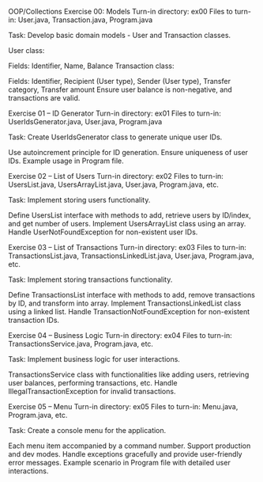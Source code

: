 OOP/Collections
Exercise 00: Models
Turn-in directory: ex00
Files to turn-in: User.java, Transaction.java, Program.java

Task: Develop basic domain models - User and Transaction classes.

User class:

Fields: Identifier, Name, Balance
Transaction class:

Fields: Identifier, Recipient (User type), Sender (User type), Transfer category, Transfer amount
Ensure user balance is non-negative, and transactions are valid.

Exercise 01 – ID Generator
Turn-in directory: ex01
Files to turn-in: UserIdsGenerator.java, User.java, Program.java

Task: Create UserIdsGenerator class to generate unique user IDs.

Use autoincrement principle for ID generation. 
Ensure uniqueness of user IDs.
Example usage in Program file.

Exercise 02 – List of Users
Turn-in directory: ex02
Files to turn-in: UsersList.java, UsersArrayList.java, User.java, Program.java, etc.

Task: Implement storing users functionality.

Define UsersList interface with methods to add, retrieve users by ID/index, and get number of users.
Implement UsersArrayList class using an array.
Handle UserNotFoundException for non-existent user IDs.

Exercise 03 – List of Transactions
Turn-in directory: ex03
Files to turn-in: TransactionsList.java, TransactionsLinkedList.java, User.java, Program.java, etc.

Task: Implement storing transactions functionality.

Define TransactionsList interface with methods to add, remove transactions by ID, and transform into array.
Implement TransactionsLinkedList class using a linked list.
Handle TransactionNotFoundException for non-existent transaction IDs.

Exercise 04 – Business Logic
Turn-in directory: ex04
Files to turn-in: TransactionsService.java, Program.java, etc.

Task: Implement business logic for user interactions.

TransactionsService class with functionalities like adding users, retrieving user balances, performing transactions, etc.
Handle IllegalTransactionException for invalid transactions.

Exercise 05 – Menu
Turn-in directory: ex05
Files to turn-in: Menu.java, Program.java, etc.

Task: Create a console menu for the application.

Each menu item accompanied by a command number.
Support production and dev modes.
Handle exceptions gracefully and provide user-friendly error messages.
Example scenario in Program file with detailed user interactions.